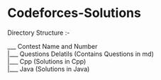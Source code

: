# Codeforces-Solutions

Directory Structure :-

___ Contest Name and Number <br>
   |___ Questions Delatils (Contains Questions in md)<br>
   |___ Cpp (Solutions in Cpp)<br>
   |___ Java (Solutions in Java)<br>
